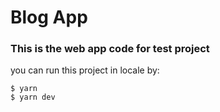 # Blog App

### This is the web app code for test project

you can run this project in locale by:

```
$ yarn
$ yarn dev
```
